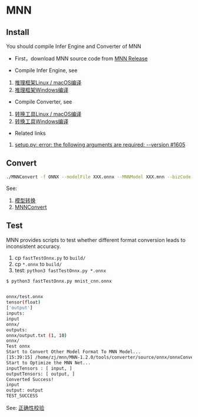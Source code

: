 
# MNN

## Install

You should compile Infer Engine and Converter of MNN

* First，download MNN source code from [MNN Release](https://github.com/alibaba/MNN/releases/tag/1.2.0)

* Compile Infer Engine, see

1. [推理框架Linux / macOS编译](https://www.yuque.com/mnn/cn/build_linux)
2. [推理框架Windows编译](https://www.yuque.com/mnn/cn/build_windows)

* Compile Converter, see

1. [转换工具Linux / macOS编译](https://www.yuque.com/mnn/cn/cvrt_linux_mac)
2. [转换工具Windows编译](https://www.yuque.com/mnn/cn/cvrt_windows)

* Related links

1. [ setup.py: error: the following arguments are required: --version #1605 ](https://github.com/alibaba/MNN/issues/1605)

## Convert

```bash
./MNNConvert -f ONNX --modelFile XXX.onnx --MNNModel XXX.mnn --bizCode biz
```

See: 

1. [模型转换](https://www.yuque.com/mnn/cn/model_convert)
2. [MNNConvert](https://github.com/alibaba/MNN/blob/master/tools/converter/README_CN.md)

## Test

MNN provides scripts to test whether different format conversion leads to inconsistent accuracy. 

1. cp `fastTestOnnx.py` to `build/`
2. cp `*.onnx` to `build/`
3. test: `python3 fastTestOnnx.py *.onnx` 

```bash
$ python3 fastTestOnnx.py mnist_cnn.onnx 


onnx/test.onnx
tensor(float)
['output']
inputs:
input
onnx/
outputs:
onnx/output.txt (1, 10)
onnx/
Test onnx
Start to Convert Other Model Format To MNN Model...
[15:39:15] /home/zj/mnn/MNN-1.2.0/tools/converter/source/onnx/onnxConverter.cpp:30: ONNX Model ir version: 7
Start to Optimize the MNN Net...
inputTensors : [ input, ]
outputTensors: [ output, ]
Converted Success!
input
output: output
TEST_SUCCESS
```

See: [正确性校验](https://www.yuque.com/mnn/cn/model_convert#nxImR)